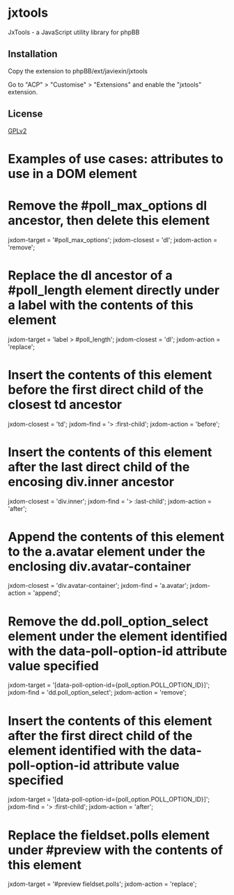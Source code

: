 # jxtools
JxTools - a JavaScript utility library for phpBB

## Installation

Copy the extension to phpBB/ext/javiexin/jxtools

Go to "ACP" > "Customise" > "Extensions" and enable the "jxtools" extension.

## License

[GPLv2](license.txt)

# Examples of use cases: attributes to use in a DOM element

# Remove the #poll_max_options dl ancestor, then delete this element
jxdom-target = '#poll_max_options';
jxdom-closest = 'dl';
jxdom-action = 'remove';

# Replace the dl ancestor of a #poll_length element directly under a label with the contents of this element
jxdom-target = 'label > #poll_length';
jxdom-closest = 'dl';
jxdom-action = 'replace';

# Insert the contents of this element before the first direct child of the closest td ancestor
jxdom-closest = 'td';
jxdom-find = '> :first-child';
jxdom-action = 'before';

# Insert the contents of this element after the last direct child of the encosing div.inner ancestor
jxdom-closest = 'div.inner';
jxdom-find = '> :last-child';
jxdom-action = 'after';

# Append the contents of this element to the a.avatar element under the enclosing div.avatar-container
jxdom-closest = 'div.avatar-container';
jxdom-find = 'a.avatar';
jxdom-action = 'append';

# Remove the dd.poll_option_select element under the element identified with the data-poll-option-id attribute value specified
jxdom-target = '[data-poll-option-id={poll_option.POLL_OPTION_ID}]';
jxdom-find = 'dd.poll_option_select';
jxdom-action = 'remove';

# Insert the contents of this element after the first direct child of the element identified with the data-poll-option-id attribute value specified
jxdom-target = '[data-poll-option-id={poll_option.POLL_OPTION_ID}]';
jxdom-find = '> :first-child';
jxdom-action = 'after';

# Replace the fieldset.polls element under #preview with the contents of this element
jxdom-target = '#preview fieldset.polls';
jxdom-action = 'replace';


